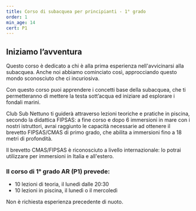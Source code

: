 ```yaml
---
title: Corso di subacquea per principianti - 1° grado
order: 1
min_age: 14
cert: P1
---
```


## Iniziamo l’avventura

Questo corso è dedicato a chi è alla prima esperienza nell'avvicinarsi alla subacquea. Anche noi abbiamo cominciato così, approcciando questo mondo sconosciuto che ci incuriosiva.

Con questo corso puoi apprendere i concetti base della subacquea, che ti permetteranno di mettere la testa sott’acqua ed iniziare ad esplorare i fondali marini.

Club Sub Nettuno ti guiderà attraverso lezioni teoriche e pratiche in piscina, secondo la didattica FIPSAS: a fine corso e dopo 6 immersioni in mare con i nostri istruttori, avrai raggiunto le capacità necessarie ad ottenere il brevetto FIPSAS/CMAS di primo grado, che abilita a immersioni fino a 18 metri di profondità.

Il brevetto CMAS/FIPSAS è riconosciuto a livello internazionale: lo potrai utilizzare per immersioni in Italia e all'estero.

### Il corso di 1° grado AR (P1) prevede:

- 10 lezioni di teoria, il lunedì dalle 20:30
- 10 lezioni in piscina, il lunedì o il mercoledì

Non è richiesta esperienza precedente di nuoto.


